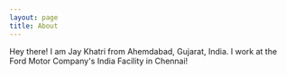 ```yaml
---
layout: page
title: About
---
```


<p class="message">
  Hey there! I am Jay Khatri from Ahemdabad, Gujarat, India. I work at the Ford Motor Company's India Facility in Chennai!
</p>